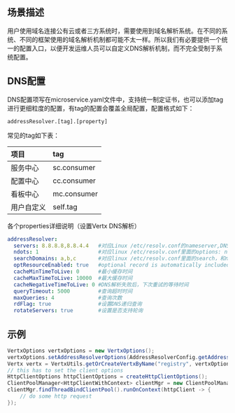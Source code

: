 ## 场景描述

用户使用域名连接公有云或者三方系统时，需要使用到域名解析系统。在不同的系统、不同的框架使用的域名解析机制都可能不太一样。所以我们有必要提供一个统一的配置入口，以便开发运维人员可以自定义DNS解析机制，而不完全受制于系统配置。

## DNS配置

DNS配置项写在microservice.yaml文件中，支持统一制定证书，也可以添加tag进行更细粒度的配置，有tag的配置会覆盖全局配置，配置格式如下：

```
addressResolver.[tag].[property]
```

常见的tag如下表：   

| 项目 | tag |
| :--- | :--- |
| 服务中心 | sc.consumer |
| 配置中心 | cc.consumer |
| 看板中心 | mc.consumer |
| 用户自定义 | self.tag |

各个properties详细说明（设置Vertx DNS解析）    

``` yaml
addressResolver:
  servers: 8.8.8.8,8.8.4.4   #对应Linux /etc/resolv.conf的nameserver,DNS服务器地址，支持配置多个，以逗号隔开
  ndots: 1                   #对应linux /etc/resolv.conf里面的options: ndots, 作用就是如果给的域名里面包含的点的个数少于该阈值，那么DNS解析的时候就会默认加上searchDomains的值，这个必须和searchDomains搭配使用，Linux默认为1，公有云PAAS（包含容器）默认是4
  searchDomains: a,b,c       #对应linux /etc/resolv.conf里面的search，和ndots搭配使用，如果当前域名的点个数少于设置值，解析时就会把这些值添加到域名后面一起解析，比如ndots设置的为4，当前域名为servicecomb.cn-north-1.myhwclouds.com，只有三个点，那么解析的时候就会自动加上servicecomb.cn-north-1.myhwclouds.com.a去解析，没解析出来在用servicecomb.cn-north-1.myhwclouds.com.b，直到能最后解析出来
  optResourceEnabled: true   #optional record is automatically included in DNS queries
  cacheMinTimeToLive: 0      #最小缓存时间
  cacheMaxTimeToLive: 10000  #最大缓存时间
  cacheNegativeTimeToLive: 0 #DNS解析失败后，下次重试的等待时间
  queryTimeout: 5000         #查询超时时间
  maxQueries: 4              #查询次数
  rdFlag: true               #设置DNS递归查询
  rotateServers: true        #设置是否支持轮询
```
## 示例

```java
VertxOptions vertxOptions = new VertxOptions();
vertxOptions.setAddressResolverOptions(AddressResolverConfig.getAddressResover("self.tag"));
Vertx vertx = VertxUtils.getOrCreateVertxByName("registry", vertxOptions);
// this has to set the client options
HttpClientOptions httpClientOptions = createHttpClientOptions();
ClientPoolManager<HttpClientWithContext> clientMgr = new ClientPoolManager<>(vertx, new HttpClientPoolFactory(httpClientOptions));
clientMgr.findThreadBindClientPool().runOnContext(httpClient -> {
    // do some http request
});
```
